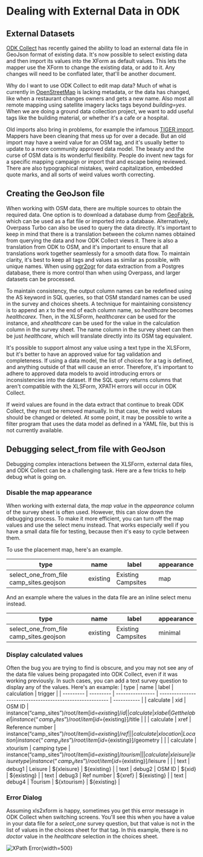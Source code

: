 # Dealing with External Data in ODK

## External Datasets

[ODK Collect](https://www.getodk.org) has recently gained the ability
to load an external data file in GeoJson format of existing data. It's
now possible to select existing data and then import its values into
the XForm as default values. This lets the mapper use the XForm to
change the existing data, or add to it. Any changes will need to be
conflated later, that'll be another document.

Why do I want to use ODK Collect to edit map data? Much of what is
currently in [OpenStreetMap](https:www.openstreetmap.org) is lacking
metadata, or the data has changed, like when a restaurant changes
owners and gets a new name. Also most all remote mapping using
satellite imagery lacks tags beyond _building=yes_. When we are doing
a ground data collection project, we want to add useful tags like the
building material, or whether it's a cafe or a hospital.

Old imports also bring in problems, for example the infamous [TIGER
import](https://wiki.openstreetmap.org/wiki/TIGER). Mappers have been
cleaning that mess up for over a decade. But an old import may have a
weird value for an OSM tag, and it's usually better to update to a
more community approved data model. The beauty and the curse of OSM
data is its wonderful flexibility. People do invent new tags for a
specific mapping campaign or import that and escape being reviewed.
There are also typographical mistakes, weird capitalization, embedded
quote marks, and all sorts of weird values worth correcting.

## Creating the GeoJson file

When working with OSM data, there are multiple sources to obtain the required data. One option is to download a database dump from [GeoFabrik](http://download.geofabrik.de/index.html), which can be used as a flat file or imported into a database. Alternatively, Overpass Turbo can also be used to query the data directly. It's important to keep in mind that there is a translation between the column names obtained from querying the data and how ODK Collect views it. There is also a translation from ODK to OSM, and it's important to ensure that all translations work together seamlessly for a smooth data flow. To maintain clarity, it's best to keep all tags and values as similar as possible, with unique names. When using [ogr2ogr](https://gdal.org/programs/ogr2ogr.html) for data extraction from a Postgres database, there is more control than when using Overpass, and larger datasets can be processed.

To maintain consistency, the output column names can be redefined using the AS keyword in SQL queries, so that OSM standard names can be used in the survey and choices sheets. A technique for maintaining consistency is to append an _x_ to the end of each column name, so _healthcare_ becomes _healthcarex_. Then, in the XLSForm, _healthcarex_ can be used for the instance, and _xhealthcare_ can be used for the value in the calculation column in the survey sheet. The name column in the survey sheet can then be just _healthcare_, which will translate directly into its OSM tag equivalent.

It's possible to support almost any value using a text type in the XLSForm, but it's better to have an approved value for tag validation and completeness. If using a data model, the list of choices for a tag is defined, and anything outside of that will cause an error. Therefore, it's important to adhere to approved data models to avoid introducing errors or inconsistencies into the dataset. If the SQL query returns columns that aren't compatible with the XLSForm, XPATH errors will occur in ODK Collect.

If weird values are found in the data extract that continue to break ODK Collect, they must be removed manually. In that case, the weird values should be changed or deleted. At some point, it may be possible to write a filter program that uses the data model as defined in a YAML file, but this is not currently available.

## Debugging select_from file with GeoJson

Debugging complex interactions between the XLSForm, external data files, and ODK Collect can be a challenging task. Here are a few tricks to help debug what is going
on.

### Disable the map appearance

When working with external data, the _map value_ in the _appearance_ column of the survey sheet is often used. However, this can slow down the debugging process. To make it more efficient, you can turn off the map values and use the select menu instead. That works especially well
if you have a small data file for testing, because then it's easy to cycle between them.

To use the placement map, here's an example.

| type                                    | name     | label              | appearance |
| --------------------------------------- | -------- | ------------------ | ---------- |
| select_one_from_file camp_sites.geojson | existing | Existing Campsites | map        |

And an example where the values in the data file are an inline select
menu instead.

| type                                    | name     | label              | appearance |
| --------------------------------------- | -------- | ------------------ | ---------- |
| select_one_from_file camp_sites.geojson | existing | Existing Campsites | minimal    |

### Display calculated values

Often the bug you are trying to find is obscure, and you may not see any of the data file values being propagated into ODK Collect, even if it was working previously. In such cases, you can add a text survey question to display any of the values. Here's an example: 
| type      | name      | label            | calculation                                               | trigger     |
| --------- | --------- | ---------------- | --------------------------------------------------------- | ----------- |
| calculate | xid       | OSM ID           | instance(“camp_sites”)/root/item[id=${existing}]/id       |
| calculate | xlabel    | Get the label    | instance(“camp_sites”)/root/item[id=${existing}]/title    |             |
| calculate | xref      | Reference number | instance(“camp_sites”)/root/item[id=${existing}]/ref      |             |
| calculate | xlocation | Location         | instance(“camp_sites”)/root/item[id=${existing}]/geometry |             |
| calculate | xtourism  | camping type     | instance(“camp_sites”)/root/item[id=${existing}]/tourism  |             |
| calculate | xleisure  | leisure type     | instance(“camp_sites”)/root/item[id=${existing}]/leisure  |             |
| text      | debug1    | Leisure          | ${xleisure}                                               | ${existing} |
| text      | debug2    | OSM ID           | ${xid}                                                    | ${existing} |
| text      | debug3    | Ref number       | ${xref}                                                   | ${existing} |
| text      | debug4    | Tourism          | ${xtourism}                                               | ${existing} |

### Error Dialog

Assuming xls2xform is happy, sometimes you get this error message in
ODK Collect when switching screens. You'll see this when you have a
value in your data file for a _select_one_ survey question, but that
value is not in the list of values in the choices sheet for that tag. In
this example, there is no _doctor_ value in the _healthcare_
selection in the choices sheet.

![XPath Error](xlsimages/image1.jpg){width=500}
